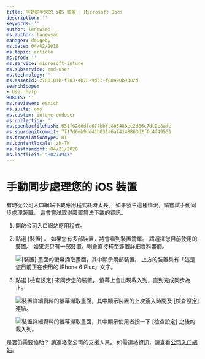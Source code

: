 ```yaml
---
title: 手動同步您的 iOS 裝置 | Microsoft Docs
description: ''
keywords: ''
author: lenewsad
ms.author: lanewsad
manager: dougeby
ms.date: 04/02/2018
ms.topic: article
ms.prod: ''
ms.service: microsoft-intune
ms.subservice: end-user
ms.technology: ''
ms.assetid: 2780101b-f703-4b78-9d33-f68490b9382d
searchScope:
- User help
ROBOTS: ''
ms.reviewer: esmich
ms.suite: ems
ms.custom: intune-enduser
ms.collection: ''
ms.openlocfilehash: 631f62d6dfa677bbfc805488ec2d66c7dc2e8afe
ms.sourcegitcommit: 7f17d6eb9dd41b031a6af4148863d2ffc4f49551
ms.translationtype: HT
ms.contentlocale: zh-TW
ms.lasthandoff: 04/21/2020
ms.locfileid: "80274943"
---
```

# <a name="sync-your-ios-device-manually"></a>手動同步處理您的 iOS 裝置

有時從公司入口網站下載應用程式耗時太長。 如果發生這種情況，請嘗試手動同步處理裝置。 這會嘗試取得裝置無法下載的資訊。

1. 開啟公司入口網站應用程式。

2. 點選 [裝置]  。 如果您有多部裝置，將會看到裝置清單。 請選擇您目前使用的裝置。 如果您只有一部裝置，則會直接移至裝置詳細資料畫面。

    ![[裝置] 畫面的螢幕擷取畫面，其中顯示兩部裝置。 上方的裝置具有「這是您目前正在使用的 iPhone 6 Plus」文字。](./media/ios_sync_1_CP_after_1804.png)

3. 點選 [檢查設定]  來同步您的裝置。 螢幕上會出現載入列，直到完成同步為止。

    ![裝置詳細資料的螢幕擷取畫面，其中顯示裝置的上次簽入時間及 [檢查設定] 連結。](./media/ios_sync_2_CP_after_1804.png)  

   ![裝置詳細資料的螢幕擷取畫面，其中顯示使用者按一下 [檢查設定] 之後的載入列。](./media/ios_sync_3_CP-after_1804.png)

是否仍需要協助？ 請連絡您公司的支援人員。 如需連絡資訊，請查看[公司入口網站](https://go.microsoft.com/fwlink/?linkid=2010980)。

